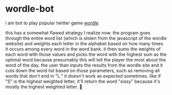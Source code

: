 # wordle-bot

i am bot to play popular twitter game [wordle](https://www.powerlanguage.co.uk/wordle/)

this has a somewhat flawed strategy I realize now. the program goes through the entire word list (which is stolen from the javascript of the wordle website) and weights each letter in the alphabet based on how many times it occurs among every word in the word bank. it then sums the weights of each word with those values and picks the word with the highest sum as the optimal word because presumably this will tell the player the most about the word of the day. the user than inputs the results from the wordle site and it cuts down the word list based on those parameters, such as removing all words that don't end in "L." it doesn't work as expected sometimes. like if "S" is the highest weighted letter, it'll return the word "sissy" because it's mostly the highest weighted letter. 🤷
